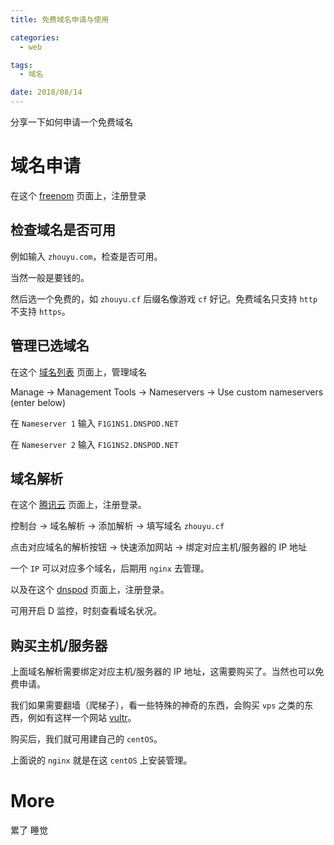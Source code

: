 ```yaml
---
title: 免费域名申请与使用

categories:
  - web

tags:
  - 域名

date: 2018/08/14
---
```


分享一下如何申请一个免费域名

<!-- more -->

# 域名申请

在这个 [freenom](http://www.freenom.com/zh/index.html) 页面上，注册登录

## 检查域名是否可用

例如输入 `zhouyu.com`，检查是否可用。

当然一般是要钱的。

然后选一个免费的，如 `zhouyu.cf` 后缀名像游戏 `cf` 好记。免费域名只支持 `http` 不支持 `https`。

## 管理已选域名

在这个 [域名列表](https://my.freenom.com/clientarea.php?action=domains) 页面上，管理域名

Manage -> Management Tools -> Nameservers -> Use custom nameservers (enter below)

在 `Nameserver 1` 输入 `F1G1NS1.DNSPOD.NET`

在 `Nameserver 2` 输入 `F1G1NS2.DNSPOD.NET`

## 域名解析

在这个 [腾讯云](https://www.qcloud.com/) 页面上，注册登录。

控制台 -> 域名解析 -> 添加解析 -> 填写域名 `zhouyu.cf`

点击对应域名的解析按钮 -> 快速添加网站 -> 绑定对应主机/服务器的 IP 地址

一个 `IP` 可以对应多个域名，后期用 `nginx` 去管理。

以及在这个 [dnspod](https://www.dnspod.cn/) 页面上，注册登录。

可用开启 D 监控，时刻查看域名状况。

## 购买主机/服务器

上面域名解析需要绑定对应主机/服务器的 IP 地址，这需要购买了。当然也可以免费申请。

我们如果需要翻墙（爬梯子），看一些特殊的神奇的东西，会购买 `vps` 之类的东西，例如有这样一个网站 [vultr](https://www.vultr.com/)。

购买后，我们就可用建自己的 `centOS`。

上面说的 `nginx` 就是在这 `centOS` 上安装管理。

# More

累了 睡觉
